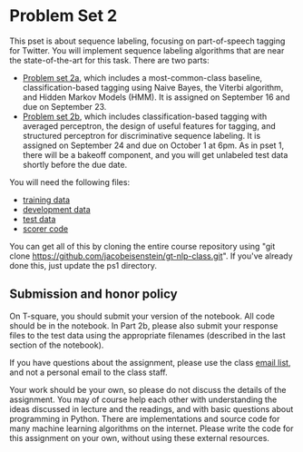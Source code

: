 # Problem Set 2 #

This pset is about sequence labeling, focusing on part-of-speech tagging for Twitter. You will implement sequence labeling algorithms that are near the state-of-the-art for this task. There are two parts:

- [Problem set 2a](ps-2a.ipynb), which includes a most-common-class baseline, classification-based tagging using Naive Bayes, the Viterbi algorithm, and Hidden Markov Models (HMM). It is assigned on September 16 and due on September 23.
- [Problem set 2b](ps-2b.ipynb), which includes classification-based tagging with averaged perceptron, the design of useful features for tagging, and structured perceptron for discriminative sequence labeling. It is assigned on September 24 and due on October 1 at 6pm. As in pset 1, there will be a bakeoff component, and you will get unlabeled test data shortly before the due date.

You will need the following files:
- [training data](oct27.train?raw=true)
- [development data](oct27.dev?raw=true)
- [test data](oct27.test?raw=true)
- [scorer code](scorer.py?raw=true)

You can get all of this by cloning the entire course repository using
"git clone https://github.com/jacobeisenstein/gt-nlp-class.git".
If you've already done this, just update the ps1 directory.

## Submission and honor policy ##
On T-square, you should submit your version of the notebook. All code should be in the notebook. In Part 2b, please also submit your response files to the test data using the appropriate filenames (described in the last section of the notebook).

If you have questions about the assignment, please use the class
[email list](https://groups.google.com/forum/#!forum/gt-nlp-class-fa2014),
and not a personal email to the class staff.

Your work should be your own, so please do not discuss the details of
the assignment. You may of course help each other with understanding the ideas discussed in lecture and the readings, and with basic questions about programming in Python. There are implementations and source code for many machine learning algorithms on the internet. Please write the code for this assignment on your own, without using these external resources.
